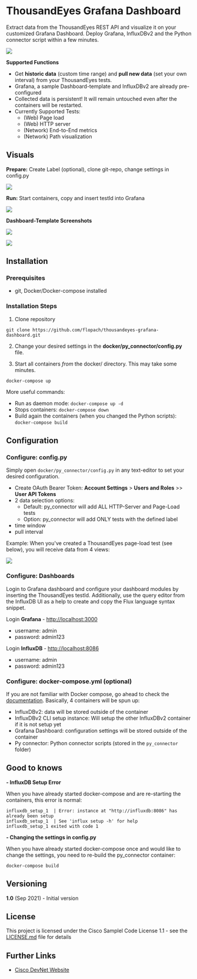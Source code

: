 # ThousandEyes Grafana Dashboard

Extract data from the ThousandEyes REST API and visualize it on your customized Grafana Dashboard. Deploy Grafana, InfluxDBv2 and the Python connector script within a few minutes.

![](images/te-grafana.png)

**Supported Functions**

* Get **historic data** (custom time range) and **pull new data** (set your own interval) from your ThousandEyes tests.
* Grafana, a sample Dashboard-template and InfluxDBv2 are already pre-configured
* Collected data is persistent! It will remain untouched even after the containers will be restarted.
* Currently Supported Tests:
	* (Web) Page load
	* (Web) HTTP server
	* (Network) End-to-End metrics
	* (Network) Path visualization

## Visuals

**Prepare:** Create Label (optional), clone git-repo, change settings in config.py

![](images/te-grafana-dashboard_prepare.gif)

**Run:** Start containers, copy and insert testId into Grafana

![](images/te-grafana-dashboard_run.gif)

**Dashboard-Template Screenshots**

![](images/grafana-dashboard1.png)

![](images/grafana-dashboard2.png)

## Installation

### Prerequisites

* git, Docker/Docker-compose installed

### Installation Steps

1. Clone repository

```
git clone https://github.com/flopach/thousandeyes-grafana-dashboard.git
```

2. Change your desired settings in the **docker/py_connector/config.py** file.

3. Start all containers _from_ the docker/ directory. This may take some minutes.

```
docker-compose up
```

More useful commands:

* Run as daemon mode: `docker-compose up -d`
* Stops containers: `docker-compose down`
* Build again the containers (when you changed the Python scripts): `docker-compose build`

## Configuration

### Configure: config.py
Simply open `docker/py_connector/config.py` in any text-editor to set your desired configuration.

* Create OAuth Bearer Token: **Account Settings** > **Users and Roles** >> **User API Tokens**
* 2 data selection options:
	* Default: py_connector will add ALL HTTP-Server  and Page-Load tests
	* Option: py_connector will add ONLY tests with the defined label
* time window
* pull interval

Example: When you've created a ThousandEyes page-load test (see below), you will receive data from 4 views:

![](images/te-test-ui.png)

### Configure: Dashboards

Login to Grafana dashboard and configure your dashboard modules by inserting the ThousandEyes testId. Additionally, use the query editor from the InfluxDB UI as a help to create and copy the Flux language syntax snippet.

Login **Grafana** - [http://localhost:3000](http://localhost:3000)

* username: admin
* password: admin123

Login **InfluxDB** - [http://localhost:8086](http://localhost:3000)

* username: admin
* password: admin123

### Configure: docker-compose.yml (optional)
If you are not familiar with Docker compose, go ahead to check the [documentation](https://docs.docker.com/compose/). Basically, 4 containers will be spun up:

* InfluxDBv2: data will be stored outside of the container
* InfluxDBv2 CLI setup instance: Will setup the other InfluxDBv2 container if it is not setup yet
* Grafana Dashboard: configuration settings will be stored outside of the container
* Py connector: Python connector scripts (stored in the `py_connector` folder)

## Good to knows

**- InfluxDB Setup Error**

When you have already started docker-compose and are re-starting the containers, this error is normal:

```
influxdb_setup_1  | Error: instance at "http://influxdb:8086" has already been setup
influxdb_setup_1  | See 'influx setup -h' for help
influxdb_setup_1 exited with code 1
```

**- Changing the settings in config.py**

When you have already started docker-compose once and would like to change the settings, you need to re-build the py_connector container:

```
docker-compose build
```

## Versioning

**1.0** (Sep 2021) - Initial version

## License

This project is licensed under the Cisco Samplel Code License 1.1 - see the [LICENSE.md](LICENSE.md) file for details

## Further Links

* [Cisco DevNet Website](https://developer.cisco.com)